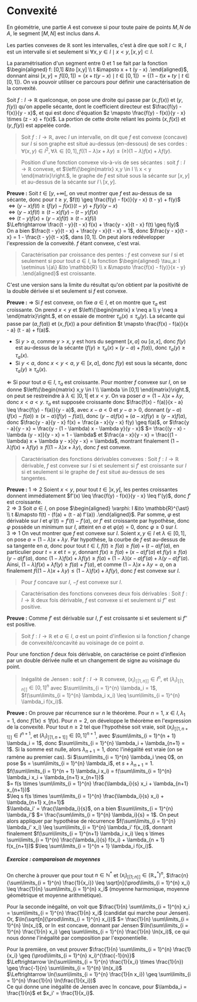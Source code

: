 # Convexité
En géométrie, une partie $A$ est convexe si pour toute paire de points $M,N$ de
$A$, le segment $[M,N]$ est inclus dans $A$.

Les parties convexes de $\mathbb{R}$ sont les intervalles, c'est à dire que soit
$I \subset \mathbb{R}$, $I$ est un intervalle si et seulement si
$\forall x,y \in I \mid x < y, [x,y] \subset I$.

La paramétrisation d'un segment entre $0$ et $1$ se fait par la fonction
$\begin{aligned} f: [0,1] &\to [x,y] \\ t &\mapsto x + t (y - x) .\end{aligned}$,
donnant ainsi $[x,y] = f([0,1]) = \{x + t (y - x) \mid t \in [0,1]\}$
$= \{(1 - t) x + t y \mid t \in [0,1]\}$. On va pouvoir utiliser ce parcours
pour définir une caractérisation de la convexité.

Soit $f : I \to \mathbb{R}$ quelconque, on pose une droite qui passe par
$(x,f(x))$ et $(y,f(y))$ qu'on appelle sécante, dont le coefficient directeur
est $\frac{f(y) - f(x)}{y - x}$, et qui est donc d'équation
$z \mapsto \frac{f(y) - f(x)}{y - x} \times (z - x) + f(x)$.
La portion de cette droite reliant les points $(x,f(x))$ et $(y,f(y))$
est appelée corde.

> Soit $f : I \to \mathbb{R}$, avec $I$ un intervalle, on dit que $f$ est
> convexe (concave) sur $I$ si son graphe est situé au-dessus (en-dessous) de ses
> cordes :
> $\forall (x,y) \in I^2, \forall \lambda \in [0,1], f((1 - \lambda) x + \lambda y) \leq (\geq) (1-\lambda) f(x) + \lambda f(y)$.

> Position d'une fonction convexe vis-à-vis de ses sécantes : soit $f : I \to \mathbb{R}$
> convexe, et $\left\{\begin{matrix} x,y \in I \\ x < y \end{matrix}\right.$,
> le graphe de $f$ est situé sous la sécante sur $[x,y]$ et au-dessus de la
> sécante sur $I \setminus [x,y]$.

__Preuve :__ Soit $t \in [y,+\infty[$, on veut montrer que $f$ est au-dessus de
sa sécante, donc pour $t \geq y$, $f(t) \geq \frac{f(y) - f(x)}{y - x} (t - y) + f(y)$\
$\Leftrightarrow (y - x) f(t) \geq (f(y) - f(x)) (t - y) + f(y) (y - x)$\
$\Leftrightarrow (y - x) f(t) \geq (t - x) f(y) - (t - y) f(x)$\
$\Leftrightarrow (t - y) f(x) + (y - x) f(t) \geq (t - x) f(i)$\
$\Leftrightarrow \frac{t - y}{t - x} f(x) + \frac{y - x}{t - x} f(t) \geq f(y)$\
On a bien $\frac{t - y}{t - x} + \frac{y - x}{t - x} = 1$,
donc $\frac{y - x}{t - x} = 1 - \frac{t - y}{t - x}$, dans $[0,1]$.
On peut alors redévelopper l'expression de la convexité. $f$ étant convexe,
c'est vrai.

> Caractérisation par croissance des pentes :
> $f$ est convexe sur $I$ si et seulement si pour tout
> $a \in I$, la fonction
> $\begin{aligned} \tau_a: I \setminus \{a\} &\to \mathbb{R} \\ x &\mapsto \frac{f(x) - f(y)}{x - y} .\end{aligned}$
> est croissante.

C'est une version sans la limite du résultat qu'on obtient par la positivité de
la double dérivée si et seulement si $f$ est convexe.

__Preuve :__ $\Rightarrow$ Si $f$ est convexe, on fixe $a \in I$, et
on montre que $\tau_a$ est croissante. On prend $x < y$ et
$\left\{\begin{matrix} x \neq a \\ y \neq a \end{matrix}\right.$,
et on essaie de montrer $\tau_a(x) \leq \tau_a(y)$.
La sécante qui passe par $(a,f(a))$ et $(x,f(x))$
a pour définition $t \mapsto \frac{f(x) - f(a)}{x - a} (t - a) + f(a)$.
- Si $y > a$, comme $y > x$, $y$ est hors du segment $[x,a]$ ou $[a,x]$, donc
  $f(y)$ est au-dessus de la sécante ($f(y) \geq \tau_a(x) \times (y - a) + f(a)$),
  donc $\tau_a(y) \geq \tau_a(x)$.
- Si $y < a$, donc $x < y < a$, $y \in [x,a]$, donc $f(y)$ est sous la sécante,
  donc $\tau_a(y) \geq \tau_a(x)$.

$\Leftarrow$ Si pour tout $a \in I$, $\tau_a$ est croissante. Pour montrer $f$
convexe sur $I$, on se donne $\left\{\begin{matrix} x,y \in I \\ \lambda \in [0,1] \end{matrix}\right.$,
on peut se restreindre à $\lambda \in ]0,1[$ et $x < y$. On va poser $a = (1 - \lambda) x + \lambda y$,
donc $x < a < y$. $\tau_a$ est supposée croissante donc
$\frac{f(x) - f(a)}{x - a} \leq \frac{f(y) - f(a)}{y - a}$, avec
$x - a < 0$ et $y - a > 0$, donnant $(y - a) (f(x) - f(a)) \geq (x - a) (f(y) - f(a))$,
donc $(y - a) f(x) + (a - x) f(y) \geq (y - x) f(a)$, donc
$\frac{y - a}{y - x} f(x) + \frac{a - x}{y - x} f(y) \geq f(a)$,
or $\frac{y - a}{y - x} = \frac{y - (1 - \lambda) x - \lambda y}{y - x}$
$= \frac{(y - x) - \lambda (y - x)}{y - x} = 1 - \lambda$
et $\frac{a - x}{y - x} = \frac{(1 - \lambda) x + \lambda y - x}{y - x} = \lambda$,
montrant finalement $(1 - \lambda) f(x) + \lambda f(y) \geq f((1 - \lambda) x + \lambda y)$,
donc $f$ est convexe.

> Caractérisation des fonctions dérivables convexes :
> Soit $f : I \to \mathbb{R}$ dérivable,  $f$ est
> convexe sur $I$ si et seulement si $f'$ est croissante sur $I$
> si et seulement si le graphe de $f$ est situé au-dessus de ses tangentes.

__Preuve :__ $1 \Rightarrow 2$ Soient $x < y$, pour tout $t \in ]x,y[$, les
pentes croissantes donnent immédiatement $f'(x) \leq \frac{f(y) - f(x)}{y - x} \leq f'(y)$,
donc $f'$ est croissante.\
$2 \Rightarrow 3$ Soit $a \in I$, on pose
$\begin{aligned} \varphi: I &\to \mathbb{R}^{\ast} \\ t &\mapsto f(t) - (f(a) + (t - a) f'(a)) .\end{aligned}$.
Par somme, $\varphi$ est dérivable sur $I$ et $\varphi'(t) = f'(t) - f'(a)$, or
$f'$ est croissante par hypothèse, donc $\varphi$ possède un minimum sur $I$,
atteint en $a$ et $\varphi(a) = 0$, donc $\varphi \geq 0$ sur $I$.\
$3 \Rightarrow 1$ On veut montrer que $f$ est convexe sur $I$. Soient $x,y \in I$
et $\lambda \in [0,1]$, on pose $a = (1 - \lambda) x + \lambda y$. Par
hypothèse, la courbe de $f$ est au-dessus de sa tangente en $a$,
donc pour tout $t \in I$, $f(t) \geq f(a) \geq f(a) + (t - a) f'(a)$,
en particulier pour $t = x$ et $t = y$, donnant
$f(x) \geq f(a) + (x - a) f'(a)$ et $f(y) \geq f(a) (y - a) f'(a)$,
donc $(1 - \lambda) f(x) + \lambda f(y) \geq f(a) + (1 - \lambda) (x - a) f'(a) + \lambda (y - a) f'(a)$.
Ainsi, $(1 - \lambda) f(x) + \lambda f(y) \geq f(a) + f'(a)$,
et comme $(1 - \lambda) x + \lambda y = a$,
on a finalement $f((1 - \lambda) x + \lambda y) \leq (1 - \lambda) f(x) + \lambda f(y)$,
donc $f$ est convexe sur $I$.

> Pour $f$ concave sur $I$, $-f$ est convexe sur $I$.

> Caractérisation des fonctions convexes deux fois dérivables :
> Soit $f : I \to \mathbb{R}$ deux fois dérivable,
> $f$ est convexe si et seulement si $f''$ est positive.

__Preuve :__ Comme $f'$ est dérivable sur $I$, $f'$ est croissante
si et seulement si $f''$ est positive.

> Soit $f : I \to \mathbb{R}$ et $a \in I$, $a$ est un point d'inflexion si la
> fonction $f$ change de convexité/concavité au voisinage de ce point $a$.

Pour une fonction $f$ deux fois dérivable, on caractérise ce point d'inflexion
par un double dérivée nulle et un changement de signe au voisinage du point.

> Inégalité de Jensen : soit $f : I \to \mathbb{R}$ convexe,
> $(x_i)_{[\![1,n]\!]} \in I^n$, et $(\lambda_i)_{[\![1,n]\!]} \in [0,1]^n$
> avec $\sum\limits_{i = 1}^{n} \lambda_i = 1$,
> $f(\sum\limits_{i = 1}^{n} \lambda_i x_i) \leq \sum\limits_{i = 1}^{n} \lambda_i f(x_i)$.

__Preuve :__ On prouve par récurrence sur $n$ le théorème.
Pour $n = 1$, $x \in I, \lambda_1 = 1$, donc $f(1x) \leq 1 f(x)$.
Pour $n = 2$, on développe le théorème en l'expression de la convexité.
Pour tout $n \geq 2$ tel que l'hypothèse soit vraie, soit $(x_i)_{[\![1,n+1]\!]} \in I^{n+1}$,
et $(\lambda_i)_{[\![1,n+1]\!]} \in [0,1]^{n+1}$,
avec $\sum\limits_{i = 1}^{n + 1} \lambda_i = 1$, donc $\sum\limits_{i = 1}^{n} \lambda_i + \lambda_{n+1} = 1$.
Si la somme est nulle, alors $\lambda_{n+1} = 1$, donc l'inégalité est vraie (on
se ramène au premier cas).
Si $\sum\limits_{i = 1}^{n} \lambda_i \neq 0$, on pose $s = \sum\limits_{i = 1}^{n} \lambda_i$,
et $s + \lambda_{n+1} = 1$.\
$f(\sum\limits_{i = 1}^{n + 1} \lambda_i x_i) = f(\sum\limits_{i = 1}^{n} \lambda_i x_i + \lambda_{n+1} x_{n+1})$\
$= f(s \times \sum\limits_{i = 1}^{n} \frac{\lambda_i}{s} x_i + \lambda_{n+1} x_{n+1})$\
$\leq s f(s \times \sum\limits_{i = 1}^{n} \frac{\lambda_i}{s} x_i) + \lambda_{n+1} x_{n+1}$\
$\lambda_i' = \frac{\lambda_i}{s}$, on a bien $\sum\limits_{i = 1}^{n} \lambda_i'$
$= \frac{\sum\limits_{i = 1}^{n} \lambda_i}{s} = 1$. On peut alors appliquer par
hypothèse de récurrence $f(\sum\limits_{i = 1}^{n} \lambda_i' x_i) \leq \sum\limits_{i = 1}^{n} \lambda_i' f(x_i)$,
donnant finalement $f(\sum\limits_{i = 1}^{n+1} \lambda_i x_i) \leq s \times \sum\limits_{i = 1}^{n} \frac{\lambda_i}{s} f(x_i) + \lambda_{n + 1} f(x_{n+1})$
$\leq \sum\limits_{i = 1}^{n + 1} \lambda_i f(x_i)$.

##### Exercice : comparaison de moyennes
On cherche à prouver que pour tout $n \in \mathbb{N}^{\ast}$
et $(x_i)_{[\![1;n]\!]} \in (\mathbb{R}_{+}^{\ast})^n$,
$\frac{n}{\sum\limits_{i = 1}^{n} \frac{1}{x_i}} \leq \sqrt[n]{\prod\limits_{i = 1}^{n} x_i} \leq \frac{1}{n} \sum\limits_{i = 1}^{n} x_i$
(moyenne harmonique, moyenne géométrique et moyenne arithmétique).

Pour la seconde inégalité, on voit que
$\frac{1}{n} \sum\limits_{i = 1}^{n} x_i = \sum\limits_{i = 1}^{n} \frac{1}{n} x_i$
(candidat qui marche pour Jensen). Or, $\ln(\sqrt[n]{\prod\limits_{i = 1}^{n} x_i})$
$= \frac{1}{n} \sum\limits_{i = 1}^{n} \ln(x_i)$, or $\ln$ est concave,
donnant par Jensen $\ln(\sum\limits_{i = 1}^{n} \frac{1}{n} x_i) \geq \sum\limits_{i = 1}^{n} \frac{1}{n} \ln(x_i)$,
ce qui nous donne l'inégalité par composition par l'exponentielle.

Pour la première, on veut prouver $\frac{1}{n} \sum\limits_{i = 1}^{n} \frac{1}{x_i} \geq (\prod\limits_{i = 1}^{n} x_i)^{\frac{-1}{n}}$\
$\Leftrightarrow \ln(\sum\limits_{i = 1}^{n} \frac{1}{x_i} \times \frac{1}{n}) \geq \frac{-1}{n} \sum\limits_{i = 1}^{n} \ln(x_i)$\
$\Leftrightarrow \ln(\sum\limits_{i = 1}^{n} \frac{1}{n x_i}) \geq \sum\limits_{i = 1}^{n} \frac{1}{n} \ln(\frac{1}{x_i})$\
Ce qui donne une inégalité de Jensen avec $\ln$ concave, pour $\lambda_i = \frac{1}{n}$
et $x_i' = \frac{1}{x_i}$.
